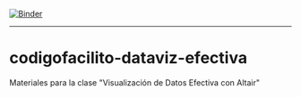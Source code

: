 [![Binder](https://mybinder.org/badge_logo.svg)](https://mybinder.org/v2/gh/tacosdedatos/codigofacilito-dataviz-efectiva/HEAD?urlpath=lab)
***
# codigofacilito-dataviz-efectiva
Materiales para la clase "Visualización de Datos Efectiva con Altair"

